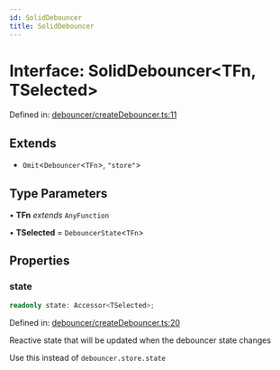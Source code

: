 ```yaml
---
id: SolidDebouncer
title: SolidDebouncer
---
```


<!-- DO NOT EDIT: this page is autogenerated from the type comments -->

# Interface: SolidDebouncer\<TFn, TSelected\>

Defined in: [debouncer/createDebouncer.ts:11](https://github.com/TanStack/pacer/blob/main/packages/solid-pacer/src/debouncer/createDebouncer.ts#L11)

## Extends

- `Omit`\<`Debouncer`\<`TFn`\>, `"store"`\>

## Type Parameters

• **TFn** *extends* `AnyFunction`

• **TSelected** = `DebouncerState`\<`TFn`\>

## Properties

### state

```ts
readonly state: Accessor<TSelected>;
```

Defined in: [debouncer/createDebouncer.ts:20](https://github.com/TanStack/pacer/blob/main/packages/solid-pacer/src/debouncer/createDebouncer.ts#L20)

Reactive state that will be updated when the debouncer state changes

Use this instead of `debouncer.store.state`
